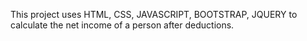 This project uses HTML, CSS, JAVASCRIPT, BOOTSTRAP, JQUERY to calculate the net income of a person after deductions.